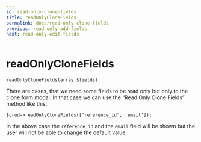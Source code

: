 ```yaml
---
id: read-only-clone-fields
title: readOnlyCloneFields
permalink: docs/read-only-clone-fields
previous: read-only-add-fields
next: read-only-edit-fields
---
```


# readOnlyCloneFields


<pre><code class="language-php">readOnlyCloneFields(array $fields)</code></pre>
There are cases, that we need some fields to be read only but only to the clone form modal. In that case we can use the “Read Only Clone Fields” method like this:

<pre><code class="language-php">$crud->readOnlyCloneFields(['reference_id', 'email']);</code></pre>

In the above case the <code>reference_id</code> and the <code>email</code> field will be shown but the user will not be able to change the default value.